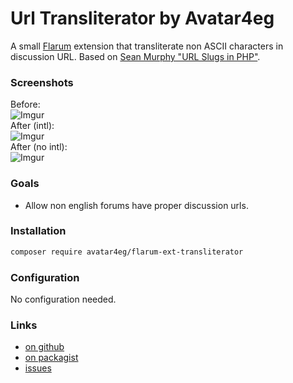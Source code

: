 # Url Transliterator by Avatar4eg

A small [Flarum](http://flarum.org) extension that transliterate non ASCII characters in discussion URL. Based on [Sean Murphy "URL Slugs in PHP"](https://gist.github.com/sgmurphy/3098978).

### Screenshots

Before:  
![Imgur](https://i.imgur.com/LA7HcGS.png)  
After (intl):  
![Imgur](https://i.imgur.com/hUE6yCN.png)  
After (no intl):  
![Imgur](https://i.imgur.com/lDD1LTp.png) 

### Goals

- Allow non english forums have proper discussion urls.

### Installation

```bash
composer require avatar4eg/flarum-ext-transliterator
```

### Configuration

No configuration needed.

### Links

- [on github](https://github.com/Avatar4eg/flarum-ext-transliterator)
- [on packagist](https://packagist.org/packages/avatar4eg/flarum-ext-transliterator)
- [issues](https://github.com/avatar4eg/flarum-ext-transliterator/issues)
